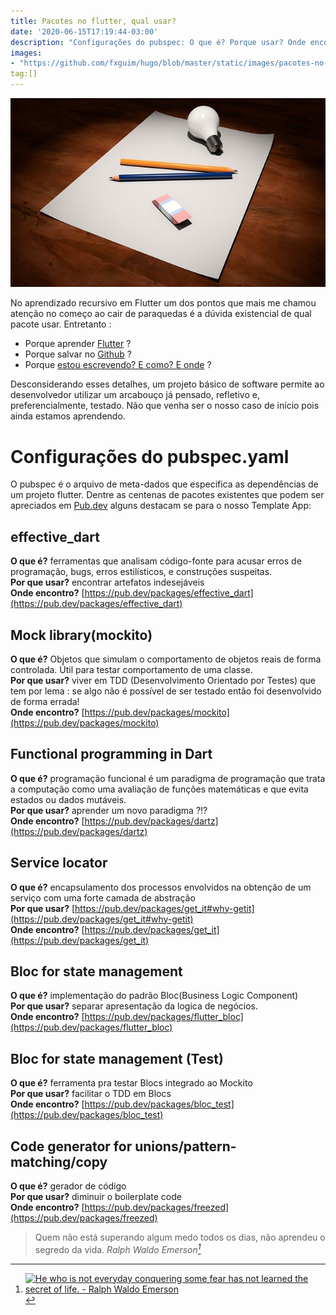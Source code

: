 ```yaml
---
title: Pacotes no flutter, qual usar?
date: '2020-06-15T17:19:44-03:00'
description: "Configurações do pubspec: O que é? Porque usar? Onde encontro?"
images:
- "https://github.com/fxguim/hugo/blob/master/static/images/pacotes-no-flutter/idea-1876659_640.jpg?raw=true"
tag:[]
---
```

![Ideia](https://github.com/fxguim/hugo/blob/master/static/images/pacotes-no-flutter/idea-1876659_640.jpg?raw=true)

No aprendizado recursivo em Flutter um dos pontos que mais me chamou atenção no começo ao cair de paraquedas é a dúvida existencial de qual pacote usar. Entretanto :
- Porque aprender [Flutter](https://medium.com/toshiossada/por-que-flutter-8f17cc2bb02e) ?
- Porque salvar no [Github](http://blog.virtuacreative.com.br/introducao-ao-github.html) ?
- Porque <a href="https://guimacoders.netlify.app/posts/meu-primeiro-post/" target="_blank">estou escrevendo? E como? E onde</a> ?

Desconsiderando esses detalhes, um projeto básico de software permite ao desenvolvedor utilizar um arcabouço já pensado, refletivo e, preferencialmente, testado. Não que venha ser o nosso caso de início pois ainda estamos aprendendo. 

<!--more-->

# Configurações do pubspec.yaml

O pubspec é o arquivo de meta-dados que especifica as dependências de um projeto flutter. Dentre as centenas de pacotes existentes que podem ser apreciados em [Pub.dev](https://pub.dev/) alguns destacam se para o nosso Template App:

## effective_dart 
**O que é?** ferramentas que analisam código-fonte para acusar erros de programação, bugs, erros estilísticos, e construções suspeitas.  
**Por que usar?** encontrar artefatos indesejáveis  
**Onde encontro?** [https://pub.dev/packages/effective_dart](https://pub.dev/packages/effective_dart)

## Mock library(mockito)
**O que é?** Objetos que simulam o comportamento de objetos reais de forma controlada. Útil para testar comportamento de uma classe.  
**Por que usar?** viver em TDD (Desenvolvimento Orientado por Testes) que tem por lema : se algo não é possível de ser testado então foi desenvolvido de forma errada!  
**Onde encontro?** [https://pub.dev/packages/mockito](https://pub.dev/packages/mockito)

## Functional programming in Dart
**O que é?** programação funcional é um paradigma de programação que trata a computação como uma avaliação de funções matemáticas e que evita estados ou dados mutáveis.  
**Por que usar?** aprender um novo paradigma ?!?  
**Onde encontro?** [https://pub.dev/packages/dartz](https://pub.dev/packages/dartz)
  
## Service locator
**O que é?** encapsulamento dos processos envolvidos na obtenção de um serviço com uma forte camada de abstração  
**Por que usar?** [https://pub.dev/packages/get_it#why-getit](https://pub.dev/packages/get_it#why-getit)  
**Onde encontro?** [https://pub.dev/packages/get_it](https://pub.dev/packages/get_it)
  
## Bloc for state management
**O que é?** implementação do padrão Bloc(Business Logic Component)  
**Por que usar?** separar apresentação da logica de negócios.  
**Onde encontro?** [https://pub.dev/packages/flutter_bloc](https://pub.dev/packages/flutter_bloc)

## Bloc for state management (Test)
**O que é?** ferramenta pra testar Blocs integrado ao Mockito  
**Por que usar?**  facilitar o TDD em Blocs  
**Onde encontro?** [https://pub.dev/packages/bloc_test](https://pub.dev/packages/bloc_test)  
  
## Code generator for unions/pattern-matching/copy
**O que é?** gerador de código  
**Por que usar?** diminuir o boilerplate code  
**Onde encontro?** [https://pub.dev/packages/freezed](https://pub.dev/packages/freezed)

> Quem não está superando algum medo todos os dias, não aprendeu o segredo da vida.
> <cite>Ralph Waldo Emerson[^1]</cite>

[^1]: <a href="https://www.azquotes.com/quote/89297" title="Ralph Waldo Emerson quote"><img src="https://www.azquotes.com/picture-quotes/quote-he-who-is-not-everyday-conquering-some-fear-has-not-learned-the-secret-of-life-ralph-waldo-emerson-8-92-97.jpg" alt="He who is not everyday conquering some fear has not learned the secret of life. - Ralph Waldo Emerson"></a>

